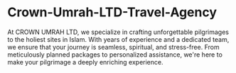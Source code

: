 # Crown-Umrah-LTD-Travel-Agency
At CROWN UMRAH LTD, we specialize in crafting unforgettable pilgrimages to the holiest sites in Islam. With years of experience and a dedicated team, we ensure that your journey is seamless, spiritual, and stress-free. From meticulously planned packages to personalized assistance, we're here to make your pilgrimage a deeply enriching experience.
